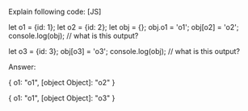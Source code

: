 Explain following code: [JS]

let o1 = {id: 1};
let o2 = {id: 2};
let obj = {};
obj.o1 = 'o1';
obj[o2] = 'o2';
console.log(obj); // what is this output?



let o3 = {id: 3};
obj[o3] = 'o3';
console.log(obj); // what is this output?




Answer:




{
  o1: "o1",
  [object Object]: "o2"
}


{
  o1: "o1",
  [object Object]: "o3"
}